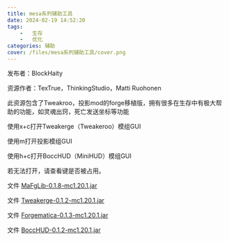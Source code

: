 ```yaml
---
title: mesa系列辅助工具
date: 2024-02-19 14:52:20
tags:
    -   生存
    -   优化
categories: 辅助
cover: /files/mesa系列辅助工具/cover.png
---
```


发布者：BlockHaity

资源作者：TexTrue，ThinkingStudio，Matti Ruohonen

此资源包含了Tweakroo，投影mod的forge移植版，拥有很多在生存中有极大帮助的功能，如灵魂出窍，死亡发送坐标等功能

使用x+c打开Tweakerge（Tweakeroo）模组GUI

使用m打开投影模组GUI

使用h+c打开BoccHUD（MiniHUD）模组GUI

若无法打开，请查看键是否被占用。

文件 [MaFgLib-0.1.8-mc1.20.1.jar](/files/mesa系列辅助工具/MaFgLib-0.1.8-mc1.20.1.jar)

文件 [Tweakerge-0.1.2-mc1.20.1.jar](/files/mesa系列辅助工具/Tweakerge-0.1.2-mc1.20.1.jar)

文件 [Forgematica-0.1.3-mc1.20.1.jar](/files/mesa系列辅助工具/Forgematica-0.1.3-mc1.20.1.jar)

文件 [BoccHUD-0.1.2-mc1.20.1.jar](/files/mesa系列辅助工具/BoccHUD-0.1.2-mc1.20.1.jar)
